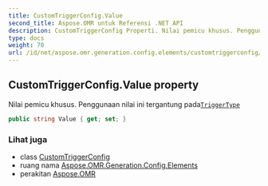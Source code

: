```yaml
---
title: CustomTriggerConfig.Value
second_title: Aspose.OMR untuk Referensi .NET API
description: CustomTriggerConfig Properti. Nilai pemicu khusus. Penggunaan nilai ini tergantung padaTriggerType
type: docs
weight: 70
url: /id/net/aspose.omr.generation.config.elements/customtriggerconfig/value/
---
```

## CustomTriggerConfig.Value property

Nilai pemicu khusus. Penggunaan nilai ini tergantung pada[`TriggerType`](../triggertype/)

```csharp
public string Value { get; set; }
```

### Lihat juga

* class [CustomTriggerConfig](../)
* ruang nama [Aspose.OMR.Generation.Config.Elements](../../customtriggerconfig/)
* perakitan [Aspose.OMR](../../../)


